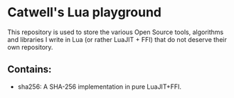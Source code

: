 # Catwell's Lua playground

This repository is used to store the various Open Source tools,
algorithms and libraries I write in Lua (or rather LuaJIT + FFI)
that do not deserve their own repository.

## Contains:

- sha256: A SHA-256 implementation in pure LuaJIT+FFI.
